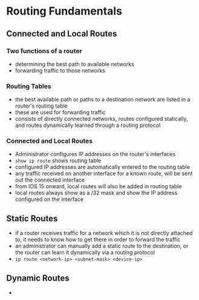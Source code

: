 # Routing Fundamentals
## Connected and Local Routes
### Two functions of a router
* determining the best path to available networks
* forwarding traffic to those networks
### Routing Tables
* the best available path or paths to a destination network are listed in a router's routing table
* these are used for forwarding traffic
* consists of directly connected networks, routes configured statically, and routes dynamically learned through a routing protocol
### Connected and Local Routes
* Administrator configures IP addresses on the router's interfaces
* `show ip route` shows routing table
* configured IP addresses are automatically entered to the routing table
* any traffic received on another interface  for a known route, will be sent out the connected interface
* from IOS 15 onward, local routes will also be added in routing table
* local routes always show as a /32 mask and show the IP address configured on the interface
## Static Routes
* if a router receives traffic for a network which it is not directly attached to, it needs to know how to get there in order to forward the traffic
* an administrator can manually add a static route to the destination, or the router can learn it dynamically via a routing protocol
* `ip route <network-ip> <subnet-mask> <device-ip>`
## Dynamic Routes
*
